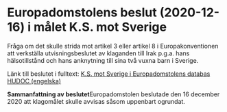 # Europadomstolens beslut (2020-12-16) i målet K.S. mot Sverige

Fråga om det skulle strida mot artikel 3 eller artikel 8 i Europakonventionen att verkställa utvisningsbeslutet av klaganden till Irak p.g.a. hans hälsotillstånd och hans anknytning till sina två vuxna barn i Sverige.

Länk till beslutet i fulltext:
[K.S. mot Sverige i Europadomstolens databas HUDOC (engelska)](https://hudoc.echr.coe.int/eng#{"itemid":["001-207699"]} "K.S. mot Sverige i Europadomstolens databas HUDOC (engelska)")

**Sammanfattning av beslutet**Europadomstolen beslutade den 16 december 2020 att klagomålet skulle avvisas såsom uppenbart ogrundat.

